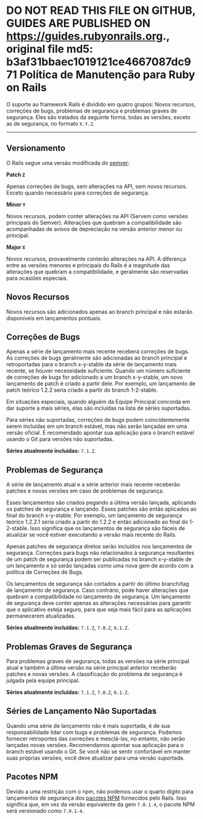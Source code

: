 **DO NOT READ THIS FILE ON GITHUB, GUIDES ARE PUBLISHED ON https://guides.rubyonrails.org.**, original file md5: b3af31bbaec1019121ce4667087dc971
Política de Manutenção para Ruby on Rails
===========================================

O suporte ao framework Rails é dividido em quatro grupos: Novos recursos, correções de bugs, problemas de segurança e problemas graves de segurança. Eles são tratados da seguinte forma, todas as versões, exceto as de segurança, no formato `X.Y.Z`.

--------------------------------------------------------------------------------

Versionamento
-------------

O Rails segue uma versão modificada do [semver](https://semver.org/):

**Patch `Z`**

Apenas correções de bugs, sem alterações na API, sem novos recursos.
Exceto quando necessário para correções de segurança.

**Minor `Y`**

Novos recursos, podem conter alterações na API (Servem como versões principais do Semver).
Alterações que quebram a compatibilidade são acompanhadas de avisos de depreciação na versão anterior menor ou principal.

**Major `X`**

Novos recursos, provavelmente conterão alterações na API. A diferença entre as versões menores e principais do Rails é a magnitude das alterações que quebram a compatibilidade, e geralmente são reservadas para ocasiões especiais.

Novos Recursos
--------------

Novos recursos são adicionados apenas ao branch principal e não estarão disponíveis em lançamentos pontuais.

Correções de Bugs
-----------------

Apenas a série de lançamento mais recente receberá correções de bugs. As correções de bugs geralmente são adicionadas ao branch principal e retroportadas para o branch x-y-stable da série de lançamento mais recente, se houver necessidade suficiente. Quando um número suficiente de correções de bugs for adicionado a um branch x-y-stable, um novo lançamento de patch é criado a partir dele. Por exemplo, um lançamento de patch teórico 1.2.2 seria criado a partir do branch 1-2-stable.

Em situações especiais, quando alguém da Equipe Principal concorda em dar suporte a mais séries, elas são incluídas na lista de séries suportadas.

Para séries não suportadas, correções de bugs podem coincidentemente serem incluídas em um branch estável, mas não serão lançadas em uma versão oficial. É recomendado apontar sua aplicação para o branch estável usando o Git para versões não suportadas.

**Séries atualmente incluídas:** `7.1.Z`.

Problemas de Segurança
----------------------

A série de lançamento atual e a série anterior mais recente receberão patches e novas versões em caso de problemas de segurança.

Esses lançamentos são criados pegando a última versão lançada, aplicando os patches de segurança e lançando. Esses patches são então aplicados ao final do branch x-y-stable. Por exemplo, um lançamento de segurança teórico 1.2.2.1 seria criado a partir do 1.2.2 e então adicionado ao final do 1-2-stable. Isso significa que os lançamentos de segurança são fáceis de atualizar se você estiver executando a versão mais recente do Rails.

Apenas patches de segurança diretos serão incluídos nos lançamentos de segurança. Correções para bugs não relacionados à segurança resultantes de um patch de segurança podem ser publicadas no branch x-y-stable de um lançamento e só serão lançadas como uma nova gem de acordo com a política de Correções de Bugs.

Os lançamentos de segurança são cortados a partir do último branch/tag de lançamento de segurança. Caso contrário, pode haver alterações que quebram a compatibilidade no lançamento de segurança. Um lançamento de segurança deve conter apenas as alterações necessárias para garantir que o aplicativo esteja seguro, para que seja mais fácil para as aplicações permanecerem atualizadas.

**Séries atualmente incluídas:** `7.1.Z`, `7.0.Z`, `6.1.Z`.

Problemas Graves de Segurança
----------------------------

Para problemas graves de segurança, todas as versões na série principal atual e também a última versão na série principal anterior receberão patches e novas versões. A classificação do problema de segurança é julgada pela equipe principal.

**Séries atualmente incluídas:** `7.1.Z`, `7.0.Z`, `6.1.Z`.

Séries de Lançamento Não Suportadas
-----------------------------------

Quando uma série de lançamento não é mais suportada, é de sua responsabilidade lidar com bugs e problemas de segurança. Podemos fornecer retroportes das correções e mesclá-las, no entanto, não serão lançadas novas versões. Recomendamos apontar sua aplicação para o branch estável usando o Git. Se você não se sentir confortável em manter suas próprias versões, você deve atualizar para uma versão suportada.

Pacotes NPM
-----------

Devido a uma restrição com o npm, não podemos usar o quarto dígito para lançamentos de segurança dos [pacotes NPM][] fornecidos pelo Rails. Isso significa que, em vez da versão equivalente da gem `7.0.1.4`, o pacote NPM será versionado como `7.0.1-4`.

[pacotes NPM]: https://www.npmjs.com/org/rails

